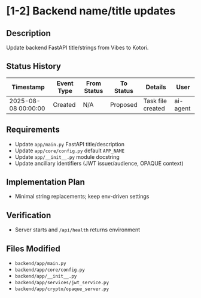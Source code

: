 # [1-2] Backend name/title updates

## Description
Update backend FastAPI title/strings from Vibes to Kotori.

## Status History
| Timestamp | Event Type | From Status | To Status | Details | User |
|-----------|------------|-------------|-----------|---------|------|
| 2025-08-08 00:00:00 | Created | N/A | Proposed | Task file created | ai-agent |

## Requirements
- Update `app/main.py` FastAPI title/description
- Update `app/core/config.py` default `APP_NAME`
- Update `app/__init__.py` module docstring
- Update ancillary identifiers (JWT issuer/audience, OPAQUE context)

## Implementation Plan
- Minimal string replacements; keep env-driven settings

## Verification
- Server starts and `/api/health` returns environment

## Files Modified
- `backend/app/main.py`
- `backend/app/core/config.py`
- `backend/app/__init__.py`
- `backend/app/services/jwt_service.py`
- `backend/app/crypto/opaque_server.py`
